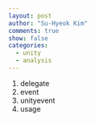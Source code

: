 ```yaml
---
layout: post
author: "Su-Hyeok Kim"
comments: true
show: false
categories:
  - unity
  - analysis
---
```


1. delegate
2. event
3. unityevent
4. usage

